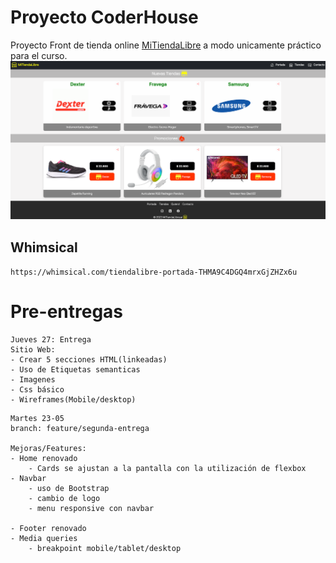 # Proyecto CoderHouse 
Proyecto Front de tienda online [MiTiendaLibre](https://luisbattle.github.io/mitiendalibre/) a modo unicamente práctico para el curso.
![logo](docs/images/MiTiendaLibre-Home.png)



## Whimsical
`https://whimsical.com/tiendalibre-portada-THMA9C4DGQ4mrxGjZHZx6u`



# Pre-entregas
````
Jueves 27: Entrega
Sitio Web: 
- Crear 5 secciones HTML(linkeadas)
- Uso de Etiquetas semanticas
- Imagenes
- Css básico
- Wireframes(Mobile/desktop)
````

```
Martes 23-05
branch: feature/segunda-entrega

Mejoras/Features:
- Home renovado
    - Cards se ajustan a la pantalla con la utilización de flexbox
- Navbar
    - uso de Bootstrap
    - cambio de logo
    - menu responsive con navbar

- Footer renovado
- Media queries 
    - breakpoint mobile/tablet/desktop 
```

